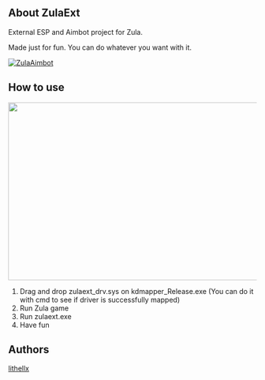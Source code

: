 ## About ZulaExt
External ESP and Aimbot project for Zula. 

Made just for fun. You can do whatever you want with it.

[![ZulaAimbot](https://img.shields.io/github/downloads/lithellx/zulaext/total?style=for-the-badge&label=zulaext%20Downloads&color=red)](https://github.com/lithellx/zulaext/releases)

## How to use
<a href="https://streamable.com/nimbcy">
    <img src="https://cdn-cf-east.streamable.com/image/nimbcy.jpg" width="640" height="360"/>
</a>

1. Drag and drop zulaext_drv.sys on kdmapper_Release.exe (You can do it with cmd to see if driver is successfully mapped)
2. Run Zula game
3. Run zulaext.exe
4. Have fun

## Authors
[lithellx](https://github.com/lithellx)

